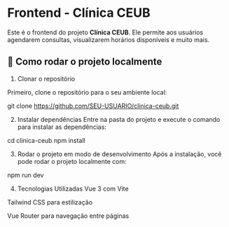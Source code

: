 # Frontend - Clínica CEUB

Este é o frontend do projeto **Clínica CEUB**. Ele permite aos usuários agendarem consultas, visualizarem horários disponíveis e muito mais.

## 🚀 Como rodar o projeto localmente

1. Clonar o repositório

Primeiro, clone o repositório para o seu ambiente local:

git clone https://github.com/SEU-USUARIO/clinica-ceub.git

2. Instalar dependências
Entre na pasta do projeto e execute o comando para instalar as dependências:

cd clinica-ceub
npm install

3. Rodar o projeto em modo de desenvolvimento
Após a instalação, você pode rodar o projeto localmente com:

npm run dev

4. Tecnologias Utilizadas
Vue 3 com Vite

Tailwind CSS para estilização

Vue Router para navegação entre páginas
